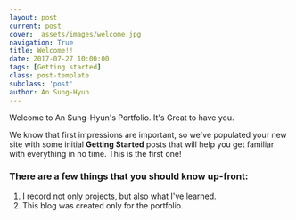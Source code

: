 ```yaml
---
layout: post
current: post
cover:  assets/images/welcome.jpg
navigation: True
title: Welcome!!
date: 2017-07-27 10:00:00
tags: [Getting started]
class: post-template
subclass: 'post'
author: An Sung-Hyun
---
```


Welcome to An Sung-Hyun's Portfolio. It's Great to have you.

We know that first impressions are important, so we've populated your new site with some initial **Getting Started** posts that will help you get familiar with everything in no time. This is the first one!

### There are a few things that you should know up-front:
1. I record not only projects, but also what I've learned.
2. This blog was created only for the portfolio.
